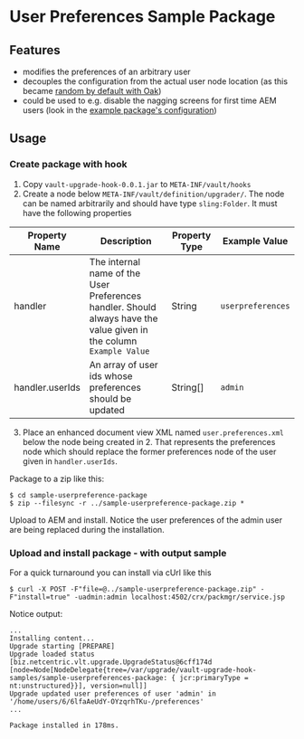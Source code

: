 
# User Preferences Sample Package

## Features

- modifies the preferences of an arbitrary user
- decouples the configuration from the actual user node location (as this became [random by default with Oak](https://jackrabbit.apache.org/oak/docs/security/user/authorizablenodename.html))
- could be used to e.g. disable the nagging screens for first time AEM users (look in the [example package's configuration](src/main/upgrader/test-user-preferences/user.preferences.xml))

## Usage 

### Create package with hook

1. Copy `vault-upgrade-hook-0.0.1.jar` to `META-INF/vault/hooks`
1. Create a node below `META-INF/vault/definition/upgrader/`.
The node can be named arbitrarily and should have type `sling:Folder`.
It must have the following properties

| Property Name  | Description | Property Type | Example Value |
| ------------- | ------------- | ---------- | ------ |
| handler  | The internal name of the User Preferences handler. Should always have the value given in the column `Example Value` | String | `userpreferences` |
| handler.userIds | An array of user ids whose preferences should be updated  | String[] | `admin` |

3. Place an enhanced document view XML named `user.preferences.xml` below the node being created in 2. That represents the preferences node which should replace the former preferences node of the user given in `handler.userIds`.

Package to a zip like this:
    
    $ cd sample-userpreference-package
    $ zip --filesync -r ../sample-userpreference-package.zip *

Upload to AEM and install. Notice the user preferences of the admin user are being replaced during the installation.

### Upload and install package - with output sample

For a quick turnaround you can install via cUrl like this

    $ curl -X POST -F"file=@../sample-userpreference-package.zip" -F"install=true" -uadmin:admin localhost:4502/crx/packmgr/service.jsp

Notice output:

    ...
    Installing content...
    Upgrade starting [PREPARE]
    Upgrade loaded status [biz.netcentric.vlt.upgrade.UpgradeStatus@6cff174d [node=Node[NodeDelegate{tree=/var/upgrade/vault-upgrade-hook-samples/sample-userpreferences-package: { jcr:primaryType = nt:unstructured}}], version=null]]
    Upgrade updated user preferences of user 'admin' in '/home/users/6/6lfaAeUdY-OYzqrhTKu-/preferences'
    ...
    
    Package installed in 178ms.

